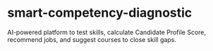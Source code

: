 # smart-competency-diagnostic
AI-powered platform to test skills, calculate Candidate Profile Score, recommend jobs, and suggest courses to close skill gaps.
